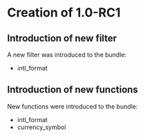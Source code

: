 # Creation of 1.0-RC1

## Introduction of new filter

A new filter was introduced to the bundle:

* intl_format

## Introduction of new functions

New functions were introduced to the bundle:

* intl_format
* currency_symbol
